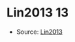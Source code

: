 <a name="material" />

# Lin2013 13
<script type="application/ld+json">
  {
    "@context": "https://schema.org/",
    "@type": "ChemicalSubstance",
    "http://purl.org/dc/terms/conformsTo":
      {
        "@type": "CreativeWork",
        "@id": "https://bioschemas.org/profiles/ChemicalSubstance/0.4-RELEASE/"
      },
    "@id": "https://egonw.github.io/nanowiki/nanowiki460.html#material",
    "name": "Lin2013 13",
    "sameAs": "http://127.0.0.1/mediawiki/index.php/Special:URIResolver/Lin2013_13"
  }
</script>


* Source: [Lin2013](http://127.0.0.1/mediawiki/index.php/Special:URIResolver/Lin2013)
